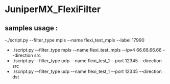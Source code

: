 # JuniperMX_FlexiFilter



## samples usage :
 -./script.py --filter_type mpls --name flexi_test_mpls --label 17990
 - ./script.py --filter_type mpls --name flexi_test_mpls --ipv4 66.66.66.66 --direction src
 - ./script.py --filter_type udp --name flexi_test_1 --port 12345 --direction src
 - ./script.py --filter_type udp --name flexi_test_1 --port 12345 --direction dst

